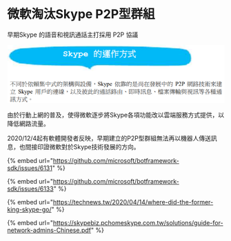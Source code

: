 # 微軟淘汰Skype P2P型群組

早期Skype 的語音和視訊通話主打採用 P2P 協議

![2006&#x5E74;10&#x6708;30&#x65E5; 2.0 Beta &#x4E2D;&#x6587;&#x7248; Skype Network Administrator&#x2019;s Guide](../.gitbook/assets/image%20%282%29.png)

由於行動上網的普及，使得微軟逐步將Skype各項功能改以雲端服務方式提供，以降低網路流量。

2020/12/4起有軟體開發者反映，早期建立的P2P型群組無法再以機器人傳送訊息，也間接印證微軟對於Skype技術發展的方向。

{% embed url="https://github.com/microsoft/botframework-sdk/issues/6131" %}

{% embed url="https://github.com/microsoft/botframework-sdk/issues/6133" %}

{% embed url="https://technews.tw/2020/04/14/where-did-the-former-king-skype-go/" %}

{% embed url="https://skypebiz.pchomeskype.com.tw/solutions/guide-for-network-admins-Chinese.pdf" %}



